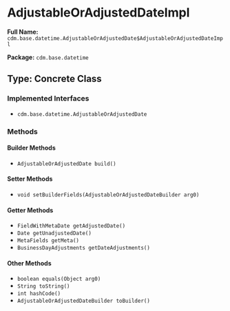 # AdjustableOrAdjustedDateImpl

**Full Name:** `cdm.base.datetime.AdjustableOrAdjustedDate$AdjustableOrAdjustedDateImpl`

**Package:** `cdm.base.datetime`

## Type: Concrete Class

### Implemented Interfaces

- `cdm.base.datetime.AdjustableOrAdjustedDate`

### Methods

#### Builder Methods

- `AdjustableOrAdjustedDate build()`

#### Setter Methods

- `void setBuilderFields(AdjustableOrAdjustedDateBuilder arg0)`

#### Getter Methods

- `FieldWithMetaDate getAdjustedDate()`
- `Date getUnadjustedDate()`
- `MetaFields getMeta()`
- `BusinessDayAdjustments getDateAdjustments()`

#### Other Methods

- `boolean equals(Object arg0)`
- `String toString()`
- `int hashCode()`
- `AdjustableOrAdjustedDateBuilder toBuilder()`

